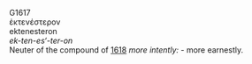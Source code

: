 <body>
  <p>G1617<br>  ἐκτενέστερον  <br> ektenesteron  <br><i>ek-ten-es‘-ter-on </i><br>Neuter of the compound of <a href="g1618.htm">1618</a>  <i>more</i> <i>intently:</i> - more earnestly.<br></p>
 </body>